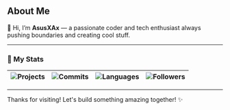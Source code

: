 ## About Me

👋 Hi, I’m **AsusXAx** — a passionate coder and tech enthusiast always pushing boundaries and creating cool stuff.

---

### 🚀 My Stats

| ![Projects](https://img.shields.io/badge/Projects-150+-brightgreen?style=for-the-badge&logo=folder) | ![Commits](https://img.shields.io/badge/Commits-0-blue?style=for-the-badge&logo=github) | ![Languages](https://img.shields.io/badge/Languages-10+-orange?style=for-the-badge&logo=code) | ![Followers](https://img.shields.io/badge/Followers-1+-purple?style=for-the-badge&logo=github) |
|---|---|---|---|

---

Thanks for visiting! Let's build something amazing together! ✨
